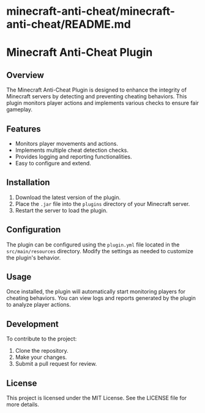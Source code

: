 # minecraft-anti-cheat/minecraft-anti-cheat/README.md

# Minecraft Anti-Cheat Plugin

## Overview
The Minecraft Anti-Cheat Plugin is designed to enhance the integrity of Minecraft servers by detecting and preventing cheating behaviors. This plugin monitors player actions and implements various checks to ensure fair gameplay.

## Features
- Monitors player movements and actions.
- Implements multiple cheat detection checks.
- Provides logging and reporting functionalities.
- Easy to configure and extend.

## Installation
1. Download the latest version of the plugin.
2. Place the `.jar` file into the `plugins` directory of your Minecraft server.
3. Restart the server to load the plugin.

## Configuration
The plugin can be configured using the `plugin.yml` file located in the `src/main/resources` directory. Modify the settings as needed to customize the plugin's behavior.

## Usage
Once installed, the plugin will automatically start monitoring players for cheating behaviors. You can view logs and reports generated by the plugin to analyze player actions.

## Development
To contribute to the project:
1. Clone the repository.
2. Make your changes.
3. Submit a pull request for review.

## License
This project is licensed under the MIT License. See the LICENSE file for more details.
